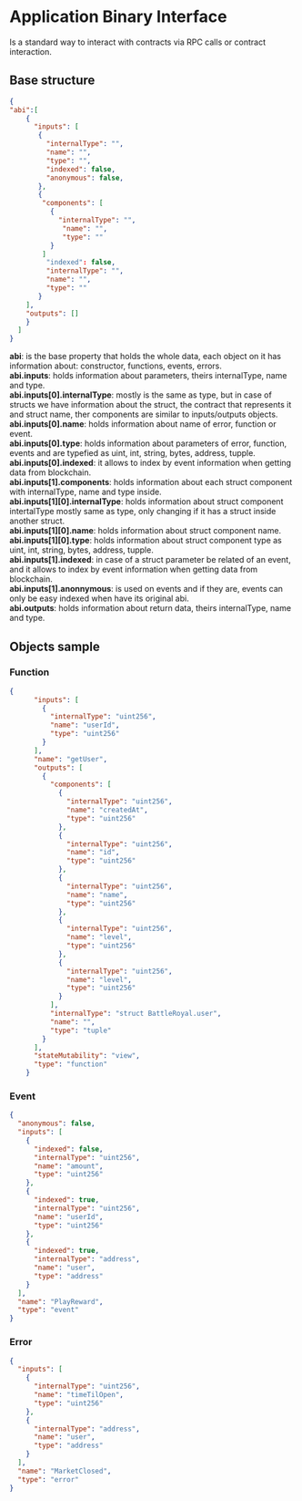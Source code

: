 # Application Binary Interface
Is a standard way to interact with contracts via RPC calls or contract interaction.
## Base structure
```json
{
"abi":[
    {
      "inputs": [
       {
         "internalType": "",
         "name": "",
         "type": "",
         "indexed": false,
         "anonymous": false,
       },
       {
        "components": [
          {
            "internalType": "",
             "name": "",
             "type": ""
          }
        ]
         "indexed": false,
         "internalType": "",
         "name": "",
         "type": ""
       }
    ],
    "outputs": []
    }
  ]
}
```
**abi**: is the base property that holds the whole data, each object on it has information about: constructor, functions, events, errors.  
**abi.inputs**: holds information about parameters, theirs internalType, name and type.  
**abi.inputs[0].internalType**: mostly is the same as type, but in case of structs we have information about the struct, the contract that represents it and struct name, ther components are similar to inputs/outputs objects.  
**abi.inputs[0].name**: holds information about name of error, function or event.  
**abi.inputs[0].type**: holds information about parameters of error, function, events and are typefied as uint, int, string, bytes, address, tupple.  
**abi.inputs[0].indexed**: it allows to index by event information when getting data from blockchain.  
**abi.inputs[1].components**: holds information about each struct component with internalType, name and type inside.  
**abi.inputs[1][0].internalType**: holds information about struct component intertalType mostly same as type, only changing if it has a struct inside another struct.  
**abi.inputs[1][0].name**: holds information about struct component name.  
**abi.inputs[1][0].type**: holds information about struct component type as uint, int, string, bytes, address, tupple.  
**abi.inputs[1].indexed**: in case of a struct parameter be related of an event, and it allows to index by event information when getting data from blockchain.  
**abi.inputs[1].anonnymous**: is used on events and if they are, events can only be easy indexed when have its original abi.  
**abi.outputs**: holds information about return data, theirs internalType, name and type.  

## Objects sample

### Function
```json
{
      "inputs": [
        {
          "internalType": "uint256",
          "name": "userId",
          "type": "uint256"
        }
      ],
      "name": "getUser",
      "outputs": [
        {
          "components": [
            {
              "internalType": "uint256",
              "name": "createdAt",
              "type": "uint256"
            },
            {
              "internalType": "uint256",
              "name": "id",
              "type": "uint256"
            },
            {
              "internalType": "uint256",
              "name": "name",
              "type": "uint256"
            },
            {
              "internalType": "uint256",
              "name": "level",
              "type": "uint256"
            },
            {
              "internalType": "uint256",
              "name": "level",
              "type": "uint256"
            }
          ],
          "internalType": "struct BattleRoyal.user",
          "name": "",
          "type": "tuple"
        }
      ],
      "stateMutability": "view",
      "type": "function"
    }
```
### Event
```json
{
  "anonymous": false,
  "inputs": [
    {
      "indexed": false,
      "internalType": "uint256",
      "name": "amount",
      "type": "uint256"
    },
    {
      "indexed": true,
      "internalType": "uint256",
      "name": "userId",
      "type": "uint256"
    },
    {
      "indexed": true,
      "internalType": "address",
      "name": "user",
      "type": "address"
    }
  ],
  "name": "PlayReward",
  "type": "event"
}
```
### Error
```json
{
  "inputs": [
    {
      "internalType": "uint256",
      "name": "timeTilOpen",
      "type": "uint256"
    },
    {
      "internalType": "address",
      "name": "user",
      "type": "address"
    }
  ],
  "name": "MarketClosed",
  "type": "error"
}
```
